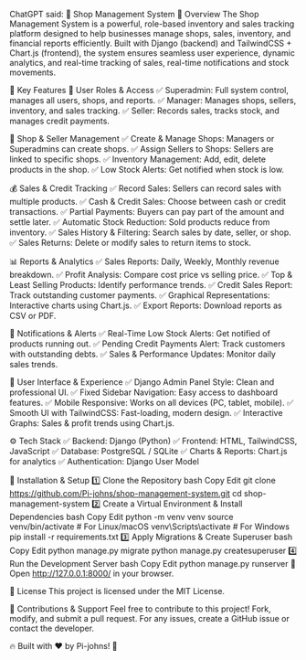 
ChatGPT said:
🏪 Shop Management System
📌 Overview
The Shop Management System is a powerful, role-based inventory and sales tracking platform designed to help businesses manage shops, sales, inventory, and financial reports efficiently. Built with Django (backend) and TailwindCSS + Chart.js (frontend), the system ensures seamless user experience, dynamic analytics, and real-time tracking of sales, real-time notifications and stock movements.

🚀 Key Features
🔹 User Roles & Access
✅ Superadmin: Full system control, manages all users, shops, and reports.
✅ Manager: Manages shops, sellers, inventory, and sales tracking.
✅ Seller: Records sales, tracks stock, and manages credit payments.

🛒 Shop & Seller Management
✅ Create & Manage Shops: Managers or Superadmins can create shops.
✅ Assign Sellers to Shops: Sellers are linked to specific shops.
✅ Inventory Management: Add, edit, delete products in the shop.
✅ Low Stock Alerts: Get notified when stock is low.

💰 Sales & Credit Tracking
✅ Record Sales: Sellers can record sales with multiple products.
✅ Cash & Credit Sales: Choose between cash or credit transactions.
✅ Partial Payments: Buyers can pay part of the amount and settle later.
✅ Automatic Stock Reduction: Sold products reduce from inventory.
✅ Sales History & Filtering: Search sales by date, seller, or shop.
✅ Sales Returns: Delete or modify sales to return items to stock.

📊 Reports & Analytics
✅ Sales Reports: Daily, Weekly, Monthly revenue breakdown.
✅ Profit Analysis: Compare cost price vs selling price.
✅ Top & Least Selling Products: Identify performance trends.
✅ Credit Sales Report: Track outstanding customer payments.
✅ Graphical Representations: Interactive charts using Chart.js.
✅ Export Reports: Download reports as CSV or PDF.

🔔 Notifications & Alerts
✅ Real-Time Low Stock Alerts: Get notified of products running out.
✅ Pending Credit Payments Alert: Track customers with outstanding debts.
✅ Sales & Performance Updates: Monitor daily sales trends.

🎨 User Interface & Experience
✅ Django Admin Panel Style: Clean and professional UI.
✅ Fixed Sidebar Navigation: Easy access to dashboard features.
✅ Mobile Responsive: Works on all devices (PC, tablet, mobile).
✅ Smooth UI with TailwindCSS: Fast-loading, modern design.
✅ Interactive Graphs: Sales & profit trends using Chart.js.

⚙️ Tech Stack
✅ Backend: Django (Python)
✅ Frontend: HTML, TailwindCSS, JavaScript
✅ Database: PostgreSQL / SQLite
✅ Charts & Reports: Chart.js for analytics
✅ Authentication: Django User Model



🔧 Installation & Setup
1️⃣ Clone the Repository
bash
Copy
Edit
git clone https://github.com/Pi-johns/shop-management-system.git
cd shop-management-system
2️⃣ Create a Virtual Environment & Install Dependencies
bash
Copy
Edit
python -m venv venv
source venv/bin/activate  # For Linux/macOS
venv\Scripts\activate  # For Windows
pip install -r requirements.txt
3️⃣ Apply Migrations & Create Superuser
bash
Copy
Edit
python manage.py migrate
python manage.py createsuperuser
4️⃣ Run the Development Server
bash
Copy
Edit
python manage.py runserver
🔗 Open http://127.0.0.1:8000/ in your browser.

📜 License
This project is licensed under the MIT License.

🤝 Contributions & Support
Feel free to contribute to this project! Fork, modify, and submit a pull request.
For any issues, create a GitHub issue or contact the developer.

🔥 Built with ❤️ by Pi-johns! 🚀
